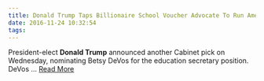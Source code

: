 ```yaml
---
title: Donald Trump Taps Billionaire School Voucher Advocate To Run America's Schools
date: 2016-11-24 10:32:54
tags:
---
```

President-elect <b>Donald Trump</b> announced another Cabinet pick on Wednesday, nominating Betsy DeVos for the education secretary position. DeVos&nbsp;...
[Read More](http://www.huffingtonpost.com/entry/donald-trump-betsy-devos-education_us_5835dbc1e4b01ba68ac3ec1e)